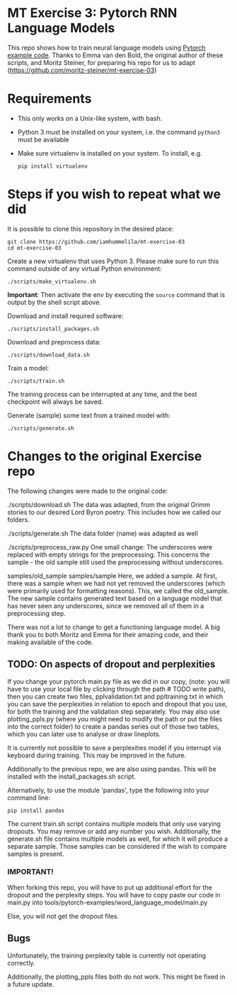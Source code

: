 # MT Exercise 3: Pytorch RNN Language Models

This repo shows how to train neural language models using [Pytorch example code](https://github.com/pytorch/examples/tree/master/word_language_model). Thanks to Emma van den Bold, the original author of these scripts, and Moritz Steiner, for preparing his repo for us to adapt (https://github.com/moritz-steiner/mt-exercise-03)

# Requirements

- This only works on a Unix-like system, with bash.
- Python 3 must be installed on your system, i.e. the command `python3` must be available
- Make sure virtualenv is installed on your system. To install, e.g.

    `pip install virtualenv`

# Steps if you wish to repeat what we did

It is possible to clone this repository in the desired place:

    git clone https://github.com/iamhummelila/mt-exercise-03
    cd mt-exercise-03

Create a new virtualenv that uses Python 3. Please make sure to run this command outside of any virtual Python environment:

    ./scripts/make_virtualenv.sh

**Important**: Then activate the env by executing the `source` command that is output by the shell script above.

Download and install required software:

    ./scripts/install_packages.sh

Download and preprocess data:

    ./scripts/download_data.sh

Train a model:

    ./scripts/train.sh

The training process can be interrupted at any time, and the best checkpoint will always be saved.

Generate (sample) some text from a trained model with:

    ./scripts/generate.sh

# Changes to the original Exercise repo

The following changes were made to the original code:

./scripts/download.sh
The data was adapted, from the original Grimm stories to our desired Lord Byron poetry. This includes how we called our folders.

./scripts/generate.sh
The data folder (name) was adapted as well

./scripts/preprocess_raw.py
One small change: The underscores were replaced with empty strings for the preprocessing. This concerns the sample - the old sample still used the preprocessing without underscores.

samples/old_sample
samples/sample
Here, we added a sample. At first, there was a sample when we had not yet removed the underscores (which were primarily used for formatting reasons). This, we called the old_sample. The new sample contains generated text based on a language model that has never seen any underscores, since we removed all of them in a preprocessing step.

There was not a lot to change to get a functioning language model. A big thank you to both Moritz and Emma for their amazing code, and their making available of the code.

## TODO: On aspects of dropout and perplexities

If you change your pytorch main.py file as we did in our copy, (note: you will have to use your local file by clicking through the path # TODO write path), then you can create two files, pplvalidation.txt and ppltraining.txt in which you can save the perplexities in relation to epoch and dropout that you use, for both the training and the validation step separately. You may also use plotting_ppls.py (where you might need to modify the path or put the files into the correct folder) to create a pandas series out of those two tables, which you can later use to analyse or draw lineplots.

It is currently not possible to save a perplexities model if you interrupt via keyboard during training. This may be improved in the future.

Additionally to the previous repo, we are also using pandas. This will be installed with the install_packages.sh script.

Alternatively, to use the module 'pandas', type the following into your command line:

`pip install pandas`

The current train.sh script contains multiple models that only use varying dropouts. You may remove or add any number you wish. Additionally, the generate.sh file contains multiple models as well, for which it will produce a separate sample. Those samples can be considered if the wish to compare samples is present.

### IMPORTANT!
When forking this repo, you will have to put up additional effort for the dropout and the perplexity steps. You will have to copy paste our code in main.py into tools/pytorch-examples/word_language_model/main.py 

Else, you will not get the dropout files.

## Bugs 

Unfortunately, the training perplexity table is currently not operating correctly. 

Additionally, the plotting_ppls files both do not work. This might be fixed in a future update.